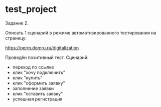 # test_project

Задание 2.

Описать 1 сценарий в режиме автоматизированного тестирования на страницу:

https://perm.domru.ru/digitalization


Проведён позитивный тест.
Сценарий:
- переход по ссылке
- клик "хочу подключить"
- клик "купить"
- клик "оформить заявку"
- заполнение заявки
- клик "оставить заявку"
- успешная регистрация
